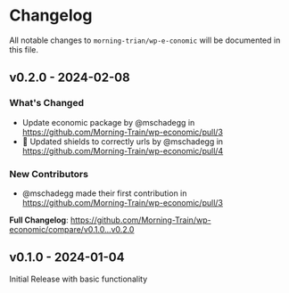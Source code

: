 # Changelog

All notable changes to `morning-trian/wp-e-conomic` will be documented in this file.

## v0.2.0 - 2024-02-08

### What's Changed

* Update economic package by @mschadegg in https://github.com/Morning-Train/wp-economic/pull/3
* 📝 Updated shields to correctly urls by @mschadegg in https://github.com/Morning-Train/wp-economic/pull/4

### New Contributors

* @mschadegg made their first contribution in https://github.com/Morning-Train/wp-economic/pull/3

**Full Changelog**: https://github.com/Morning-Train/wp-economic/compare/v0.1.0...v0.2.0

## v0.1.0 - 2024-01-04

Initial Release with basic functionality
